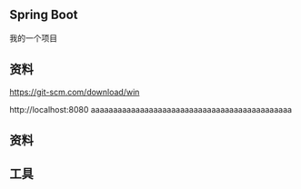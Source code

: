 ##  Spring Boot
我的一个项目

## 资料
https://git-scm.com/download/win

http://localhost:8080
aaaaaaaaaaaaaaaaaaaaaaaaaaaaaaaaaaaaaaaaaaaaa
## 资料

## 工具
